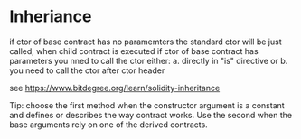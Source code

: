 # Inheriance

if ctor of base contract has no paramemters the standard ctor will be just called, when child contract is executed
if ctor of base contract has parameters you nned to call the ctor either:
a. directly in "is" directive or
b. you need to call the ctor after ctor header


see https://www.bitdegree.org/learn/solidity-inheritance


Tip: choose the first method when the constructor argument is a constant and defines or describes the way contract works. Use the second when the base arguments rely on one of the derived contracts.

